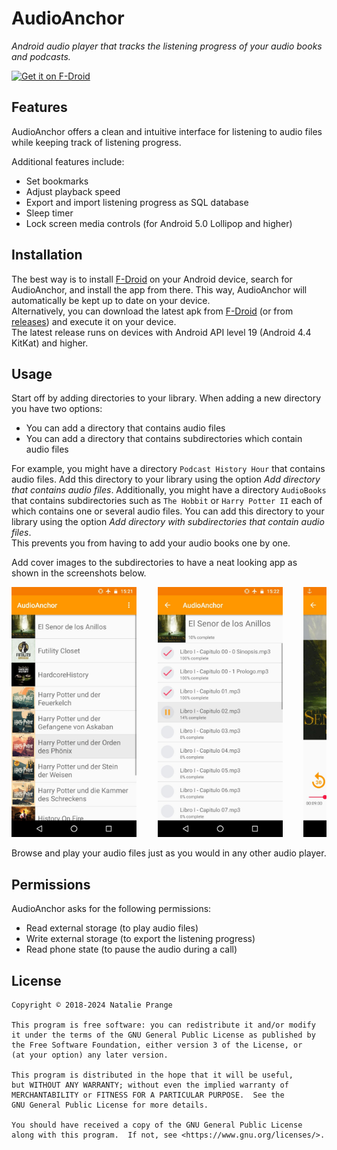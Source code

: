 # AudioAnchor
*Android audio player that tracks the listening progress of your audio books and podcasts.*

<a href="https://f-droid.org/packages/com.prangesoftwaresolutions.audioanchor/">
    <img src="https://fdroid.gitlab.io/artwork/badge/get-it-on.png"
    alt="Get it on F-Droid" height="80">
</a>

## Features
AudioAnchor offers a clean and intuitive interface for listening to audio files while keeping track of listening progress.

Additional features include:
- Set bookmarks
- Adjust playback speed
- Export and import listening progress as SQL database
- Sleep timer
- Lock screen media controls (for Android 5.0 Lollipop and higher)

## Installation
The best way is to install [F-Droid](https://f-droid.org/) on your Android device, search for AudioAnchor, and install the app from there. This way, AudioAnchor will automatically be kept up to date on your device.\
Alternatively, you can download the latest apk from [F-Droid](https://f-droid.org/packages/com.prangesoftwaresolutions.audioanchor/) (or from [releases](https://github.com/flackbash/AudioAnchor/releases)) and execute it on your device.\
The latest release runs on devices with Android API level 19 (Android 4.4 KitKat) and higher.

## Usage
Start off by adding directories to your library. When adding a new directory you have two options:
* You can add a directory that contains audio files
* You can add a directory that contains subdirectories which contain audio files

For example, you might have a directory `Podcast History Hour` that contains audio files.
Add this directory to your library using the option *Add directory that contains audio files*.
Additionally, you might have a directory `AudioBooks` that contains subdirectories such as `The Hobbit` or `Harry Potter II` each of which contains one or several audio files.
You can add this directory to your library using the option *Add directory with subdirectories that contain audio files*.\
This prevents you from having to add your audio books one by one.

Add cover images to the subdirectories to have a neat looking app as shown in the screenshots below.

<pre>
<img src="https://github.com/flackbash/AudioAnchor/blob/master/metadata/android/en-US/phoneScreenshots/01MainActivity.jpg" height="400"/>    <img src="https://github.com/flackbash/AudioAnchor/blob/master/metadata/android/en-US/phoneScreenshots/10AlbumActivityLOTR.jpg" height="400"/>    <img src="https://github.com/flackbash/AudioAnchor/blob/master/metadata/android/en-US/phoneScreenshots/20PlayActivityLOTR.jpg" height="400"/>
</pre>

Browse and play your audio files just as you would in any other audio player.

## Permissions
AudioAnchor asks for the following permissions:
- Read external storage (to play audio files)
- Write external storage (to export the listening progress)
- Read phone state (to pause the audio during a call)

## License

    Copyright © 2018-2024 Natalie Prange

    This program is free software: you can redistribute it and/or modify
    it under the terms of the GNU General Public License as published by
    the Free Software Foundation, either version 3 of the License, or
    (at your option) any later version.

    This program is distributed in the hope that it will be useful,
    but WITHOUT ANY WARRANTY; without even the implied warranty of
    MERCHANTABILITY or FITNESS FOR A PARTICULAR PURPOSE.  See the
    GNU General Public License for more details.

    You should have received a copy of the GNU General Public License
    along with this program.  If not, see <https://www.gnu.org/licenses/>.
